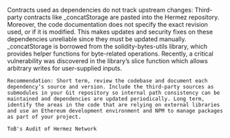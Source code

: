 Contracts used as dependencies do not track upstream changes: Third-party contracts like _concatStorage are pasted into the Hermez repository. Moreover, the code documentation does not specify the exact revision used, or if it is modified. This makes updates and security fixes on these dependencies unreliable since they must be updated manually. _concatStorage is borrowed from the solidity-bytes-utils library, which provides helper functions for byte-related operations. Recently, a critical vulnerability was discovered in the library’s slice function which allows arbitrary writes for user-supplied inputs. 

    Recommendation: Short term, review the codebase and document each dependency’s source and version. Include the third-party sources as submodules in your Git repository so internal path consistency can be maintained and dependencies are updated periodically. Long term, identify the areas in the code that are relying on external libraries and use an Ethereum development environment and NPM to manage packages as part of your project.

    ToB's Audit of Hermez Network